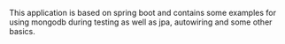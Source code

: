 This application is based on spring boot and contains some examples for using mongodb during testing as well as jpa, autowiring and some other basics.
